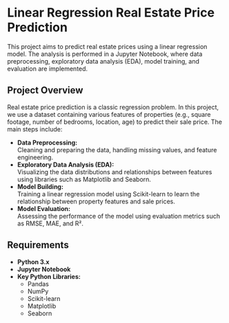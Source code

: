 # Linear Regression Real Estate Price Prediction

This project aims to predict real estate prices using a linear regression model. The analysis is performed in a Jupyter Notebook, where data preprocessing, exploratory data analysis (EDA), model training, and evaluation are implemented.

## Project Overview

Real estate price prediction is a classic regression problem. In this project, we use a dataset containing various features of properties (e.g., square footage, number of bedrooms, location, age) to predict their sale price. The main steps include:

- **Data Preprocessing:**  
  Cleaning and preparing the data, handling missing values, and feature engineering.
- **Exploratory Data Analysis (EDA):**  
  Visualizing the data distributions and relationships between features using libraries such as Matplotlib and Seaborn.
- **Model Building:**  
  Training a linear regression model using Scikit-learn to learn the relationship between property features and sale prices.
- **Model Evaluation:**  
  Assessing the performance of the model using evaluation metrics such as RMSE, MAE, and R².

## Requirements

- **Python 3.x**
- **Jupyter Notebook**
- **Key Python Libraries:**  
  - Pandas
  - NumPy
  - Scikit-learn
  - Matplotlib
  - Seaborn
